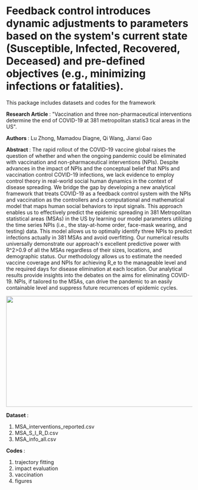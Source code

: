 # Feedback control introduces dynamic adjustments to parameters based on the system's current state (Susceptible, Infected, Recovered, Deceased) and pre-defined objectives (e.g., minimizing infections or fatalities).

This package includes datasets and codes for the framework

<strong>Research Article </strong>: "Vaccination and three non-pharmaceutical interventions determine the end of COVID-19 at 381 metropolitan statis3 tical areas in the US".

<strong>Authors </strong>: Lu Zhong, Mamadou Diagne, Qi Wang, Jianxi Gao

<strong>Abstract </strong>: The rapid rollout of the COVID-19 vaccine global raises the question of whether and when the ongoing pandemic could be eliminated with vaccination and non-pharmaceutical interventions (NPIs). Despite advances in the impact of NPIs and the conceptual belief that NPIs and vaccination control COVID-19 infections,  we lack evidence to employ control theory in real-world social human dynamics in the context of disease spreading. We bridge the gap by developing a new analytical framework that treats COVID-19 as a feedback control system with the NPIs and vaccination as the controllers and a computational and mathematical model that maps human social behaviors to input signals. This approach enables us to effectively predict the epidemic spreading in 381 Metropolitan statistical areas (MSAs) in the US by learning our model parameters utilizing the time series NPIs (i.e., the stay-at-home order, face-mask wearing, and testing) data. This model allows us to optimally identify three NPIs to predict infections actually in 381 MSAs and avoid overfitting. Our numerical results universally demonstrate our approach's excellent predictive power with R^2>0.9 of all the MSAs regardless of their sizes, locations, and demographic status. Our methodology allows us to estimate the needed vaccine coverage and NPIs for achieving R_e to the manageable level and the required days for disease elimination at each location. Our analytical results provide insights into the debates on the aims for eliminating COVID-19. NPIs, if tailored to the MSAs, can drive the pandemic to an easily containable level and suppress future recurrences of epidemic cycles.

<p align="center">
	<img src="diagram" width="900" height="300" />
<p>
  
<strong>Dataset </strong>: 
1) MSA_interventions_reported.csv 
2) MSA_S_I_R_D.csv
3) MSA_info_all.csv 

<strong>Codes </strong>: 
1) trajectory fitting 
2) impact evaluation
3) vaccination
4) figures

